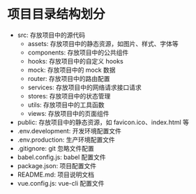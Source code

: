 # 项目目录结构划分

- src: 存放项目中的源代码
  - assets: 存放项目中的静态资源，如图片、样式、字体等
  - components: 存放项目中的公共组件
  - hooks: 存放项目中的自定义 hooks
  - mock: 存放项目中的 mock 数据
  - router: 存放项目中的路由配置
  - services: 存放项目中的网络请求接口请求
  - stores: 存放项目中的状态管理
  - utils: 存放项目中的工具函数
  - views: 存放项目中的页面组件
- public: 存放项目中的静态资源，如 favicon.ico、index.html 等
- .env.development: 开发环境配置文件
- .env.production: 生产环境配置文件
- .gitignore: git 忽略文件配置
- babel.config.js: babel 配置文件
- package.json: 项目配置文件
- README.md: 项目说明文档
- vue.config.js: vue-cli 配置文件
